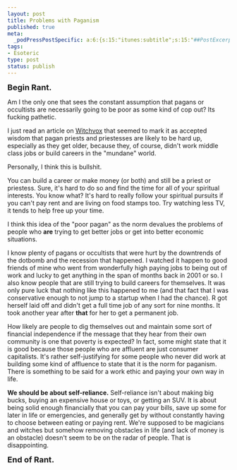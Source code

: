 ```yaml
--- 
layout: post
title: Problems with Paganism
published: true
meta: 
  _podPressPostSpecific: a:6:{s:15:"itunes:subtitle";s:15:"##PostExcerpt##";s:14:"itunes:summary";s:15:"##PostExcerpt##";s:15:"itunes:keywords";s:17:"##WordPressCats##";s:13:"itunes:author";s:10:"##Global##";s:15:"itunes:explicit";s:2:"No";s:12:"itunes:block";s:2:"No";}
tags: 
- Esoteric
type: post
status: publish
---
```

<b><font size="+1">Begin Rant.</font></b> 

Am I the only one that sees the constant assumption that pagans or occultists are necessarily going to be poor as some kind of cop out? Its fucking pathetic.

I just read an article on <a href="http://www.witchvox.com/">Witchvox</a> that seemed to mark it as accepted wisdom that pagan priests and priestesses are likely to be hard up, especially as they get older, because they, of course, didn't work middle class jobs or build careers in the "mundane" world.

Personally, I think this is bullshit.

You can build a career or make money (or both) and still be a priest or priestess. Sure, it's hard to do so and find the time for all of your spiritual interests. You know what? It's hard to really follow your spiritual pursuits if you can't pay rent and are living on food stamps too. Try watching less TV, it tends to help free up your time. 

I think this idea of the "poor pagan" as the norm devalues the problems of people who <b>are</b> trying to get better jobs or get into better economic situations.

I know plenty of pagans or occultists that were hurt by the downtrends of the dotbomb and the recession that happened. I watched it happen to good friends of mine who went from wonderfully high paying jobs to being out of work and lucky to get anything in the span of months back in 2001 or so. I also know people that are still trying to build careers for themselves. It was only pure luck that nothing like this happened to me (and that fact that I was conservative enough to not jump to a startup when I had the chance). R got herself laid off and didn't get a full time job of any sort for nine months. It took another year after <b>that</b> for her to get a permanent job. 

How likely are people to dig themselves out and maintain some sort of financial independence if the message that they hear from their own community is one that poverty is expected? In fact, some might state that it is good because those people who are affluent are just consumer capitalists. It's rather self-justifying for some people who never did work at building some kind of affluence to state that it is the norm for paganism. There is something to be said for a work ethic and paying your own way in life.

<b>We should be about self-reliance.</b> Self-reliance isn't about making big bucks, buying an expensive house or toys, or getting an SUV. It is about being solid enough financially that you can pay your bills, save up some for later in life or emergencies, and generally get by without constantly having to choose between eating or paying rent. We're supposed to be magicians and witches but somehow removing obstacles in life (and lack of money is an obstacle) doesn't seem to be on the radar of people. That is disappointing.

<b><font size="+1">End of Rant.</font></b>
